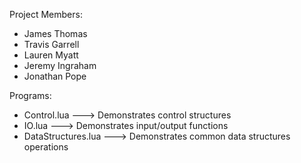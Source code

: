 Project Members:
* James Thomas
* Travis Garrell
* Lauren Myatt
* Jeremy Ingraham
* Jonathan Pope

Programs:
* Control.lua ---> Demonstrates control structures
* IO.lua ---> Demonstrates input/output functions
* DataStructures.lua ---> Demonstrates common data structures operations
